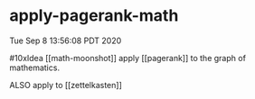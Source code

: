 # apply-pagerank-math
Tue Sep 8 13:56:08 PDT 2020 

#10xIdea [[math-moonshot]] apply [[pagerank]] to the graph of mathematics.

ALSO apply to [[zettelkasten]]
